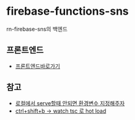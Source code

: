 # firebase-functions-sns
rn-firebase-sns의 백엔드

## 프론트엔드
- [프론트엔드바로가기](https://github.com/KoreanThinker/rn-firebase-sns)

## 참고
- [로컬에서 serve할때 안되면 환경변수 지정해주자](https://firebase.google.com/docs/admin/setup?hl=ko)
- [ctrl+shift+b -> watch tsc 로 hot load](https://firebase.googleblog.com/2018/01/streamline-typescript-development-cloud-functions.html)